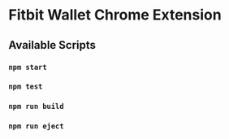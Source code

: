 # Fitbit Wallet Chrome Extension 

## Available Scripts

### `npm start`

### `npm test`

### `npm run build`

### `npm run eject`
